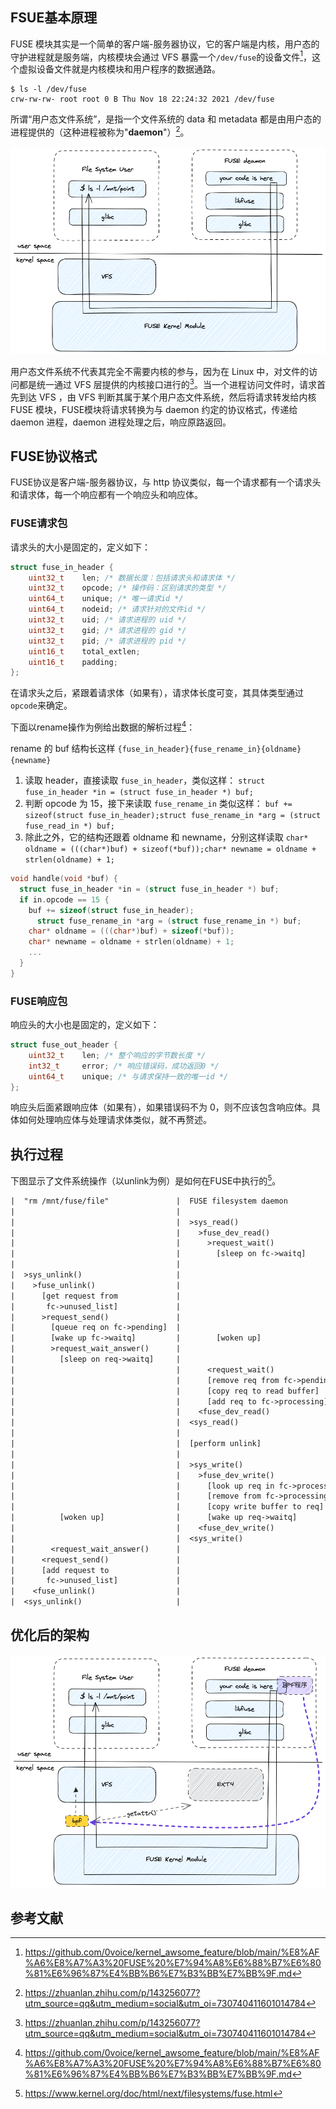 ## FSUE基本原理

FUSE 模块其实是一个简单的客户端-服务器协议，它的客户端是内核，用户态的守护进程就是服务端，内核模块会通过 VFS 暴露一个`/dev/fuse`的设备文件[^1]，这个虚拟设备文件就是内核模块和用户程序的数据通路。

```shell
$ ls -l /dev/fuse
crw-rw-rw- root root 0 B Thu Nov 18 22:24:32 2021 /dev/fuse
```

所谓“用户态文件系统”，是指一个文件系统的 data 和 metadata 都是由用户态的进程提供的（这种进程被称为"**daemon**"）[^2]。

![image](https://github.com/echozyr2001/Course_design_3/raw/main/notes/png/1.png)

用户态文件系统不代表其完全不需要内核的参与，因为在 Linux 中，对文件的访问都是统一通过 VFS 层提供的内核接口进行的[^2]。当一个进程访问文件时，请求首先到达 VFS ，由 VFS 判断其属于某个用户态文件系统，然后将请求转发给内核 FUSE 模块，FUSE模块将请求转换为与 daemon 约定的协议格式，传递给 daemon 进程，daemon 进程处理之后，响应原路返回。

## FUSE协议格式

FUSE协议是客户端-服务器协议，与 http 协议类似，每一个请求都有一个请求头和请求体，每一个响应都有一个响应头和响应体。

### FUSE请求包

请求头的大小是固定的，定义如下：

```c
struct fuse_in_header {
	uint32_t	len; /* 数据长度：包括请求头和请求体 */
	uint32_t	opcode; /* 操作码：区别请求的类型 */
	uint64_t	unique; /* 唯一请求id */
	uint64_t	nodeid; /* 请求针对的文件id */
	uint32_t	uid; /* 请求进程的 uid */
	uint32_t	gid; /* 请求进程的 gid */
	uint32_t	pid; /* 请求进程的 pid */
	uint16_t	total_extlen;
	uint16_t	padding;
};
```

在请求头之后，紧跟着请求体（如果有），请求体长度可变，其具体类型通过`opcode`来确定。

下面以rename操作为例给出数据的解析过程[^1]：

rename 的 buf 结构长这样 `{fuse_in_header}{fuse_rename_in}{oldname}{newname}`

1. 读取 header，直接读取 `fuse_in_header`，类似这样： `struct fuse_in_header *in = (struct fuse_in_header *) buf;`
2. 判断 opcode 为 15，接下来读取 `fuse_rename_in` 类似这样： `buf += sizeof(struct fuse_in_header);struct fuse_rename_in *arg = (struct fuse_read_in *) buf;`
3. 除此之外，它的结构还跟着 oldname 和 newname，分别这样读取 `char* oldname = (((char*)buf) + sizeof(*buf));char* newname = oldname + strlen(oldname) + 1;`

```c
void handle(void *buf) {
  struct fuse_in_header *in = (struct fuse_in_header *) buf;
  if in.opcode == 15 {
    buf += sizeof(struct fuse_in_header);
	  struct fuse_rename_in *arg = (struct fuse_rename_in *) buf;
    char* oldname = (((char*)buf) + sizeof(*buf));
    char* newname = oldname + strlen(oldname) + 1;
    ...
  }
}
```

### FUSE响应包

响应头的大小也是固定的，定义如下：

```C
struct fuse_out_header {
	uint32_t	len; /* 整个响应的字节数长度 */
	int32_t		error; /* 响应错误码，成功返回0 */
	uint64_t	unique; /* 与请求保持一致的唯一id */
};
```

响应头后面紧跟响应体（如果有），如果错误码不为 0，则不应该包含响应体。具体如何处理响应体与处理请求体类似，就不再赘述。

## 执行过程

下图显示了文件系统操作（以unlink为例）是如何在FUSE中执行的[^3]。

```tex
|  "rm /mnt/fuse/file"               |  FUSE filesystem daemon
|                                    |
|                                    |  >sys_read()
|                                    |    >fuse_dev_read()
|                                    |      >request_wait()
|                                    |        [sleep on fc->waitq]
|                                    |
|  >sys_unlink()                     |
|    >fuse_unlink()                  |
|      [get request from             |
|       fc->unused_list]             |
|      >request_send()               |
|        [queue req on fc->pending]  |
|        [wake up fc->waitq]         |        [woken up]
|        >request_wait_answer()      |
|          [sleep on req->waitq]     |
|                                    |      <request_wait()
|                                    |      [remove req from fc->pending]
|                                    |      [copy req to read buffer]
|                                    |      [add req to fc->processing]
|                                    |    <fuse_dev_read()
|                                    |  <sys_read()
|                                    |
|                                    |  [perform unlink]
|                                    |
|                                    |  >sys_write()
|                                    |    >fuse_dev_write()
|                                    |      [look up req in fc->processing]
|                                    |      [remove from fc->processing]
|                                    |      [copy write buffer to req]
|          [woken up]                |      [wake up req->waitq]
|                                    |    <fuse_dev_write()
|                                    |  <sys_write()
|        <request_wait_answer()      |
|      <request_send()               |
|      [add request to               |
|       fc->unused_list]             |
|    <fuse_unlink()                  |
|  <sys_unlink()                     |
```

## 优化后的架构

![image](https://github.com/echozyr2001/Course_design_3/raw/main/notes/png/3.png)

## 参考文献

[^1]: https://github.com/0voice/kernel_awsome_feature/blob/main/%E8%AF%A6%E8%A7%A3%20FUSE%20%E7%94%A8%E6%88%B7%E6%80%81%E6%96%87%E4%BB%B6%E7%B3%BB%E7%BB%9F.md
[^2]: https://zhuanlan.zhihu.com/p/143256077?utm_source=qq&utm_medium=social&utm_oi=730740411601014784
[^3]: https://www.kernel.org/doc/html/next/filesystems/fuse.html
